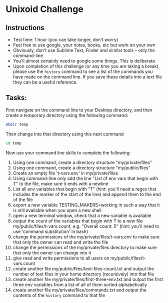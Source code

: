 Unixoid Challenge
==============

Instructions
----------

* Test time: 1 hour (you can take longer, don’t worry)
* Feel free to use google, your notes, books, etc but work on your own
* Obviously, don't use Sublime Text, Finder and similar tools – only the command-line
* You'll almost certainly need to google some things. This is deliberate.
* Upon completion of this challenge (or any time you are taking a break), please use the `history` command to see a list of the commands you have made on the command line.  If you save these details into a text file they can be a useful reference.

Tasks:
------

First navigate on the command line to your Desktop directory, and then create a temporary directory using the following command:

```sh
mkdir temp
```

Then change into that directory using this next command

```sh
cd temp
```

Now use your command line skills to complete the following:

1. Using one command, create a directory structure "my/private/files" 
2. Using one command, create a directory structure "my/public/files"
3. Create an empty file 't-vars.env' in my/private/files
4. Using command-line only add the line "List of env vars that begin with T" to the file, make sure it ends with a newline
5. List all env variables that begin with "T" (hint: you'll need a regex that includes the marker of the start of the line) and append them to the end of the file
6. export a new variable TESTING_MAKERS=working in such a way that it is still available when you open a new shell
7. open a new terminal window, check that a new variable is available
8. output the count of the variables that begin with T to a new file my/public/files/t-vars.count, e.g. "Overall count: 5" (hint: you'll need to use 'command substitution' in bash)
9. change the permissions of the my/private/files/t-vars.env to make sure that only the owner can read and write the file
10. change the permissions of the my/private/files directory to make sure that only the owner can change into it
11. give read and write permissions to all users on my/public/files/t-vars.count
12. create another file my/public/files/text-files-count.txt and output the number of text files in your home directory (recursively) into that file
13. create another file my/private/files/first-three-env.txt and output the first three env variables from a list of all of them sorted alphabetically
14. create another file my/private/files/commands.txt and output the contents of the `history` command to that file

